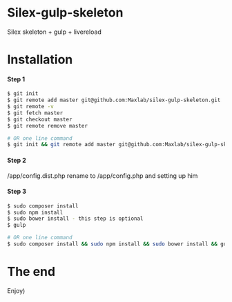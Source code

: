 # Silex-gulp-skeleton
Silex skeleton + gulp + livereload


# Installation
#### Step 1
```sh
$ git init
$ git remote add master git@github.com:Maxlab/silex-gulp-skeleton.git
$ git remote -v
$ git fetch master
$ git checkout master
$ git remote remove master

# OR one line command
$ git init && git remote add master git@github.com:Maxlab/silex-gulp-skeleton.git && git remote -v && git fetch master && git checkout master && git remote remove master
```
#### Step 2
/app/config.dist.php rename to /app/config.php and setting up him

#### Step 3
```sh
$ sudo composer install
$ sudo npm install
$ sudo bower install - this step is optional
$ gulp

# OR one line command
$ sudo composer install && sudo npm install && sudo bower install && gulp
```

# The end
Enjoy)
